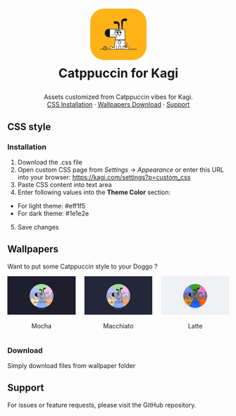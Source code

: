 <!-- LOGO -->
<h1>
<p align="center">
  <img src="./assets/icon.png" alt="Icon" width="128"/>
  <br>Catppuccin for Kagi
</h1>
  <p align="center">
    Assets customized from Catppuccin vibes for Kagi.
    <br />
    <a href="#installation">CSS Installation</a>
    ·
    <a href="#download">Wallpapers Download</a>
    ·
    <a href="#support">Support</a>
  </p>
</p>

## CSS style

### Installation

1. Download the .css file
2. Open custom CSS page from *Settings* -> *Appearance* or enter this URL into your browser: https://kagi.com/settings?p=custom_css 
3. Paste CSS content into text area
4. Enter following values into the **Theme Color** section:
- For light theme: #eff1f5
- For dark theme: #1e1e2e
5. Save changes

## Wallpapers

Want to put some Catppuccin style to your Doggo ?

<div style="display: flex; justify-content: center; gap: 20px; margin: 0 auto;">
  <div style="text-align: center;">
    <img src="./wallpapers/catppuccin_kagi_mocha.png" alt="Mocha wallpaper" width="200"/>
    <p>Mocha</p>
  </div>
  <div style="text-align: center;">
    <img src="./wallpapers/catppuccin_kagi_macchiato.png" alt="Macchiato wallpaper" width="200"/>
    <p>Macchiato</p>
  </div>
  <div style="text-align: center;">
    <img src="./wallpapers/catppuccin_kagi_latte.png" alt="Latte wallpaper" width="200"/>
    <p>Latte</p>
  </div>
</div>

### Download

Simply download files from wallpaper folder

## Support

For issues or feature requests, please visit the GitHub repository.